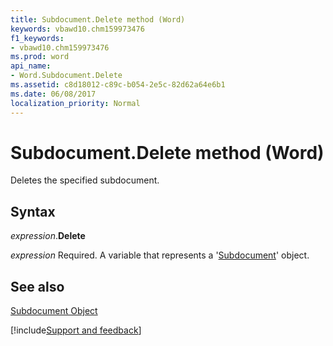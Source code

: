 ```yaml
---
title: Subdocument.Delete method (Word)
keywords: vbawd10.chm159973476
f1_keywords:
- vbawd10.chm159973476
ms.prod: word
api_name:
- Word.Subdocument.Delete
ms.assetid: c8d18012-c89c-b054-2e5c-82d62a64e6b1
ms.date: 06/08/2017
localization_priority: Normal
---
```



# Subdocument.Delete method (Word)

Deletes the specified subdocument.


## Syntax

_expression_.**Delete**

_expression_ Required. A variable that represents a '[Subdocument](Word.Subdocument.md)' object.


## See also


[Subdocument Object](Word.Subdocument.md)

[!include[Support and feedback](~/includes/feedback-boilerplate.md)]